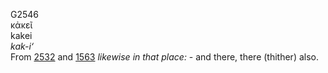 <body>
  <p>G2546<br>  κἀκεῖ  <br> kakei  <br><i>kak-i‘ </i><br>From <a href="g2532.htm">2532</a> and <a href="g1563.htm">1563</a>  <i>likewise</i> <i>in</i> <i>that</i> <i>place:</i> - and there, there (thither) also.<br></p>
 </body>